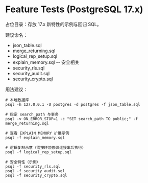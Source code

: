 # Feature Tests (PostgreSQL 17.x)

占位目录：存放 17.x 新特性的示例与回归 SQL。

建议命名：

- json_table.sql
- merge_returning.sql
- logical_rep_setup.sql
- explain_memory.sql
-- 安全相关
- security_rls.sql
- security_audit.sql
- security_crypto.sql

用法建议：

```text
# 本地数据库
psql -h 127.0.0.1 -U postgres -d postgres -f json_table.sql

# 指定 search_path 与事务
psql -v ON_ERROR_STOP=1 -c "SET search_path TO public;" -f merge_returning.sql

# 查看 EXPLAIN MEMORY 扩展示例
psql -f explain_memory.sql

# 逻辑复制示意（需按环境修改连接串后执行）
psql -f logical_rep_setup.sql

# 安全特性（示例）
psql -f security_rls.sql
psql -f security_audit.sql
psql -f security_crypto.sql
```
